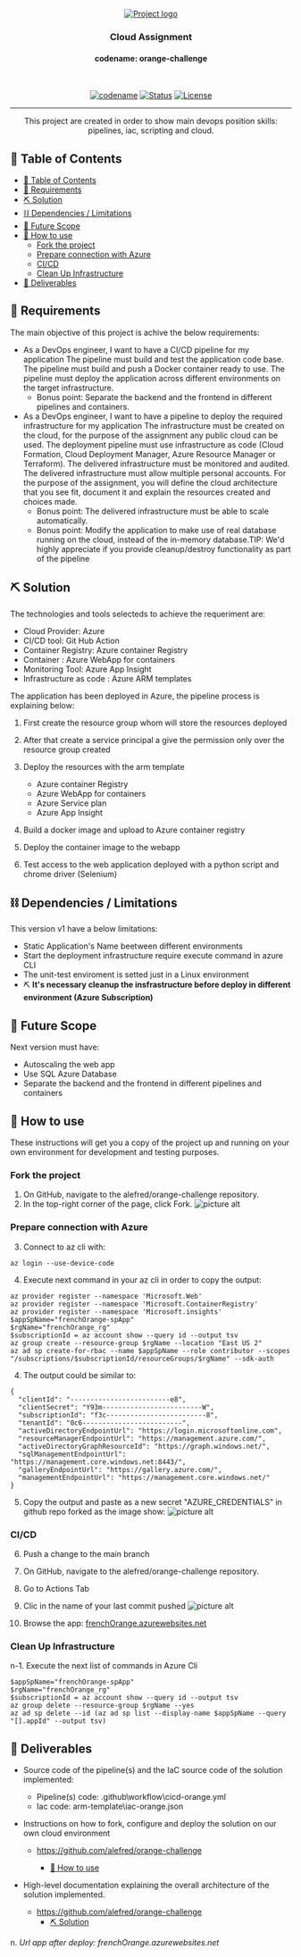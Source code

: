 <p align="center">
  <a href="" rel="noopener">
 <img src="https://chi01pap002files.storage.live.com/y4mlaO_NDkgJ4uxGWNTZaW5ETLc5egUpq-WPXvWwbqmVp3wrUe2o8KDQbn2eVnVBrGf7rHj4tLiaSs9IyZ9iFJh_U552wj5Jjtn8Pv60fOY9YxBZn1ObOKl_k4kxDKMnwfCFX41Kvxg9tlKshftLPbiJAdMyUH-B0UP24gfy2BL7kgSFXOOwLdMAeoCwDZ13aLS?width=2204&height=1326&cropmode=none" alt="Project logo"></a>
</p>
<h3 align="center">Cloud Assignment</h3>
<h4 align="center">codename: orange-challenge</h4>
</br>
<div align="center">

[![codename](https://img.shields.io/badge/codename-orange-orange.svg)](https://github.com/alefred/orange-challenge)
[![Status](https://img.shields.io/badge/status-active-success.svg)]()
[![License](https://img.shields.io/badge/license-MIT-blue.svg)](LICENSE.md)

</div>

---

<p align="center"> This project are created in order to show main devops position skills: pipelines, iac, scripting and cloud.
    <br> 
</p>

## 📝 Table of Contents

- [📝 Table of Contents](#-table-of-contents)
- [🧐 Requirements <a name = "Requirements"></a>](#-requirements-)
- [⛏️ Solution <a name = "idea"></a>](#️-solution-)
- [⛓️ Dependencies / Limitations <a name = "limitations"></a>](#️-dependencies--limitations-)
- [🚀 Future Scope <a name = "future_scope"></a>](#-future-scope-)
- [🏁 How to use <a name = "getting_started"></a>](#-how-to-use-)
  - [Fork the project](#fork-the-project)
  - [Prepare connection with Azure](#prepare-connection-with-azure)
  - [CI/CD](#cicd)
  - [Clean Up Infrastructure](#clean-up-infrastructure)
- [🎉 Deliverables <a name = "acknowledgments"></a>](#-deliverables-)

## 🧐 Requirements <a name = "Requirements"></a>

The main objective of this project is achive the below requirements:
- As a DevOps engineer, I want to have a CI/CD pipeline for my application
The pipeline must build and test the application code base.
The pipeline must build and push a Docker container ready to use.
The pipeline must deploy the application across different environments on the target
infrastructure.
  - Bonus point: Separate the backend and the frontend in different pipelines and containers.
- As a DevOps engineer, I want to have a pipeline to deploy the required infrastructure for my application
The infrastructure must be created on the cloud, for the purpose of the assignment any
public cloud can be used.
The deployment pipeline must use infrastructure as code (Cloud Formation, Cloud
Deployment Manager, Azure Resource Manager or Terraform).
The delivered infrastructure must be monitored and audited.
The delivered infrastructure must allow multiple personal accounts.
For the purpose of the assignment, you will define the cloud architecture that you see fit, document it and explain the resources created and choices made.
  - Bonus point: The delivered infrastructure must be able to scale automatically.
  - Bonus point: Modify the application to make use of real database running on the cloud,
instead of the in-memory database.TIP: We'd highly appreciate if you provide cleanup/destroy functionality as part of the
pipeline

## ⛏️ Solution <a name = "idea"></a>

  The technologies and tools selecteds to achieve the requeriment are:

  - Cloud Provider: Azure
  - CI/CD tool: Git Hub Action
  - Container Registry: Azure container Registry
  - Container : Azure WebApp for containers
  - Monitoring Tool:  Azure App Insight
  - Infrastructure as code : Azure ARM templates

The application has been deployed in Azure, the pipeline process is explaining below:

 1. First create the resource group whom will store the resources deployed
 2. After that create a service principal a give the permission only over the resource group created
 3. Deploy the resources with the arm template 
   
    - Azure container Registry
    - Azure WebApp for containers
    - Azure Service plan
    - Azure App Insight
 4. Build a docker image and upload to Azure container registry
 5. Deploy the container image to the webapp 
 6. Test access to the web application deployed with a python script and chrome driver (Selenium)

## ⛓️ Dependencies / Limitations <a name = "limitations"></a>

This version v1 have a below limitations:

- Static Application's Name beetween different environments
- Start the deployment infrastructure require execute command in azure CLI 
- The unit-test enviroment is setted just in a Linux environment
- ⛏️ **It's necessary cleanup the insfrastructure before deploy in different environment (Azure Subscription)**

## 🚀 Future Scope <a name = "future_scope"></a>

Next version must have:

 - Autoscaling the web app 
 - Use SQL Azure Database
 - Separate the backend and the frontend in different pipelines and containers

## 🏁 How to use <a name = "getting_started"></a>

These instructions will get you a copy of the project up and running on your own environment for development
and testing purposes.

### Fork the project
 1. On GitHub, navigate to the alefred/orange-challenge repository.
 2. In the top-right corner of the page, click Fork.
   ![picture alt](https://docs.github.com/assets/images/help/repository/fork_button.jpg "Fork button")


### Prepare connection with Azure
 3. Connect to az cli with:
```
az login --use-device-code
```
 4. Execute next command in your az cli in order to copy the output:
```
az provider register --namespace 'Microsoft.Web'
az provider register --namespace 'Microsoft.ContainerRegistry'
az provider register --namespace 'Microsoft.insights'
$appSpName="frenchOrange-spApp"
$rgName="frenchOrange_rg"
$subscriptionId = az account show --query id --output tsv
az group create --resource-group $rgName --location "East US 2"
az ad sp create-for-rbac --name $appSpName --role contributor --scopes "/subscriptions/$subscriptionId/resourceGroups/$rgName" --sdk-auth

```
 4. The output could be similar to:
```
{
  "clientId": "-------------------------e8",
  "clientSecret": "Y93m-------------------------W",
  "subscriptionId": "f3c-------------------------8",
  "tenantId": "0c6-------------------------",
  "activeDirectoryEndpointUrl": "https://login.microsoftonline.com",
  "resourceManagerEndpointUrl": "https://management.azure.com/",
  "activeDirectoryGraphResourceId": "https://graph.windows.net/",
  "sqlManagementEndpointUrl": "https://management.core.windows.net:8443/",
  "galleryEndpointUrl": "https://gallery.azure.com/",
  "managementEndpointUrl": "https://management.core.windows.net/"
}

```
 5. Copy the output and paste as a new secret "AZURE_CREDENTIALS" in github repo forked as the image show:
![picture alt](https://chi01pap002files.storage.live.com/y4mlQu23SCpALUKVmBx1UmaMagS-gWh9Rgq-zxySMOYexJ3XKcoJrF2c6MZ0JS2kDoWJZLoQe1Q3coI_GWBVBp9JrTpQBA3ELlAzqhmJHjbqPi_F4w2RD2iL2ISpm2KGtO0oskDImOb1KeZ3zcDpdvWMKcBW4X7uDBqHUt0x5fEvwpv_LtceI7eEi7YkSxQK0Zs?width=1352&height=739&cropmode=none "Title is optional")

### CI/CD
 6. Push a change to the main branch 
 7. On GitHub, navigate to the alefred/orange-challenge repository.
 8. Go to Actions Tab
 9. Clic in the name of your last commit pushed
![picture alt](https://chi01pap002files.storage.live.com/y4mSCH-CpKWJ20RifjiSwuCfmrSMGRZObG7gs33Fn4FxmAknlR_zkpnReaAUbFWfxeSbJrSd-sWEIyzOjc4LwLs3VIRXLEFo8PpofCceWtWGCzrfIR9Z4LmNeYkIPOHqSW44c8Hk0gZlV0WAWiJ5nxRoPeXQwK03FY-TGh25G3i4jaSEHvbU4RZaKdeSDFoR9wc?width=1909&height=755&cropmode=none "Title is optional")

 10. Browse the app: [frenchOrange.azurewebsites.net](http://frenchOrange.azurewebsites.net/)

### Clean Up Infrastructure

 n-1. Execute the next list of commands in Azure Cli

```
$appSpName="frenchOrange-spApp"
$rgName="frenchOrange_rg"
$subscriptionId = az account show --query id --output tsv
az group delete --resource-group $rgName --yes
az ad sp delete --id (az ad sp list --display-name $appSpName --query "[].appId" --output tsv)
```


## 🎉 Deliverables <a name = "acknowledgments"></a>

- Source code of the pipeline(s) and the IaC source code of the solution implemented:

  - Pipeline(s) code: .github\workflow\cicd-orange.yml
  - Iac code: arm-template\iac-orange.json
- Instructions on how to fork, configure and deploy the solution on our own cloud
environment
  - https://github.com/alefred/orange-challenge
  
    - [🏁 How to use <a name = "getting_started"></a>](#-how-to-use-)
- High-level documentation explaining the overall architecture of the solution implemented.
  - https://github.com/alefred/orange-challenge
    - [⛏️ Solution <a name = "idea"></a>](#️-solution-)



 n. *Url app after deploy: frenchOrange.azurewebsites.net*
  
